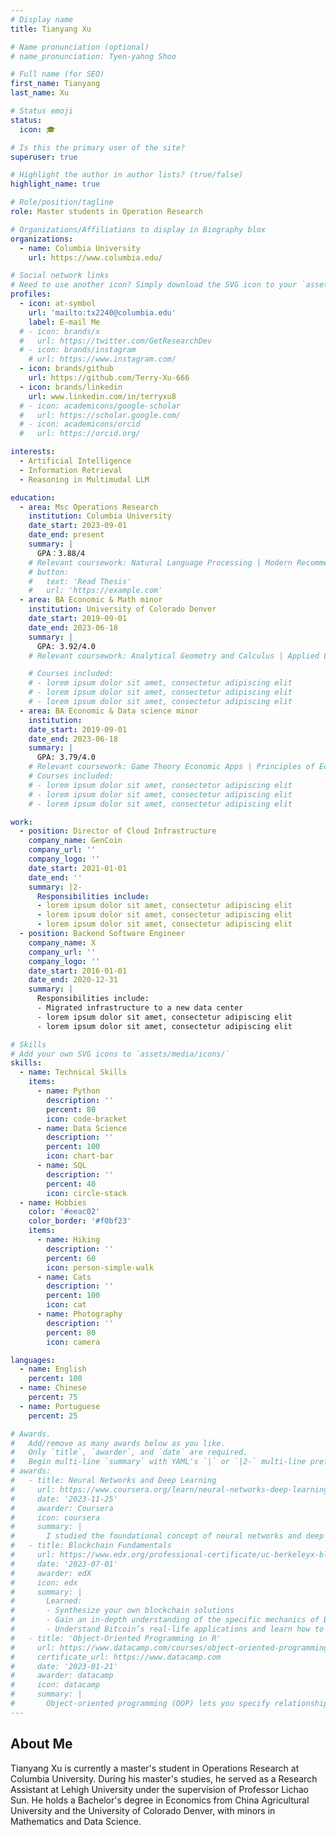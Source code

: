 ```yaml
---
# Display name
title: Tianyang Xu

# Name pronunciation (optional)
# name_pronunciation: Tyen-yahng Shoo

# Full name (for SEO)
first_name: Tianyang
last_name: Xu

# Status emoji
status:
  icon: 🎓

# Is this the primary user of the site?
superuser: true

# Highlight the author in author lists? (true/false)
highlight_name: true

# Role/position/tagline
role: Master students in Operation Research

# Organizations/Affiliations to display in Biography blox
organizations:
  - name: Columbia University
    url: https://www.columbia.edu/

# Social network links
# Need to use another icon? Simply download the SVG icon to your `assets/media/icons/` folder.
profiles:
  - icon: at-symbol
    url: 'mailto:tx2240@columbia.edu'
    label: E-mail Me
  # - icon: brands/x
  #   url: https://twitter.com/GetResearchDev
  # - icon: brands/instagram
    # url: https://www.instagram.com/
  - icon: brands/github
    url: https://github.com/Terry-Xu-666
  - icon: brands/linkedin
    url: www.linkedin.com/in/terryxu8
  # - icon: academicons/google-scholar
  #   url: https://scholar.google.com/
  # - icon: academicons/orcid
  #   url: https://orcid.org/

interests:
  - Artificial Intelligence
  - Information Retrieval
  - Reasoning in Multimudal LLM

education:
  - area: Msc Operations Research
    institution: Columbia University
    date_start: 2023-09-01
    date_end: present
    summary: |
      GPA：3.88/4
    # Relevant coursework: Natural Language Processing | Modern Recommendation system | Optimization Methods and Models | AI, Games, Market| Machine Learning for FE and OR | Stochastic models | AI Applications in Finance| Research Training
    # button:
    #   text: 'Read Thesis'
    #   url: 'https://example.com'
  - area: BA Economic & Math minor 
    institution: University of Colorado Denver
    date_start: 2019-09-01
    date_end: 2023-06-18
    summary: |
      GPA: 3.92/4.0
    # Relevant coursework: Analytical Geometry and Calculus | Applied Linear Algebra | Statistical Theory | Probability Statistics with Computer Applications

    # Courses included:
    # - lorem ipsum dolor sit amet, consectetur adipiscing elit
    # - lorem ipsum dolor sit amet, consectetur adipiscing elit
    # - lorem ipsum dolor sit amet, consectetur adipiscing elit
  - area: BA Economic & Data science minor
    institution: 
    date_start: 2019-09-01
    date_end: 2023-06-18
    summary: |
      GPA: 3.79/4.0
    # Relevant coursework: Game Theory Economic Apps | Principles of Economics: Microeconomics | Principles of Economics: Macroeconomics | Big Data Analysis and Visualization | Artificial Intelligence | Big Data Mining
    # Courses included:
    # - lorem ipsum dolor sit amet, consectetur adipiscing elit
    # - lorem ipsum dolor sit amet, consectetur adipiscing elit
    # - lorem ipsum dolor sit amet, consectetur adipiscing elit

work:
  - position: Director of Cloud Infrastructure
    company_name: GenCoin
    company_url: ''
    company_logo: ''
    date_start: 2021-01-01
    date_end: ''
    summary: |2-
      Responsibilities include:
      - lorem ipsum dolor sit amet, consectetur adipiscing elit
      - lorem ipsum dolor sit amet, consectetur adipiscing elit
      - lorem ipsum dolor sit amet, consectetur adipiscing elit
  - position: Backend Software Engineer
    company_name: X
    company_url: ''
    company_logo: ''
    date_start: 2016-01-01
    date_end: 2020-12-31
    summary: |
      Responsibilities include:
      - Migrated infrastructure to a new data center
      - lorem ipsum dolor sit amet, consectetur adipiscing elit
      - lorem ipsum dolor sit amet, consectetur adipiscing elit

# Skills
# Add your own SVG icons to `assets/media/icons/`
skills:
  - name: Technical Skills
    items:
      - name: Python
        description: ''
        percent: 80
        icon: code-bracket
      - name: Data Science
        description: ''
        percent: 100
        icon: chart-bar
      - name: SQL
        description: ''
        percent: 40
        icon: circle-stack
  - name: Hobbies
    color: '#eeac02'
    color_border: '#f0bf23'
    items:
      - name: Hiking
        description: ''
        percent: 60
        icon: person-simple-walk
      - name: Cats
        description: ''
        percent: 100
        icon: cat
      - name: Photography
        description: ''
        percent: 80
        icon: camera

languages:
  - name: English
    percent: 100
  - name: Chinese
    percent: 75
  - name: Portuguese
    percent: 25

# Awards.
#   Add/remove as many awards below as you like.
#   Only `title`, `awarder`, and `date` are required.
#   Begin multi-line `summary` with YAML's `|` or `|2-` multi-line prefix and indent 2 spaces below.
# awards:
#   - title: Neural Networks and Deep Learning
#     url: https://www.coursera.org/learn/neural-networks-deep-learning
#     date: '2023-11-25'
#     awarder: Coursera
#     icon: coursera
#     summary: |
#       I studied the foundational concept of neural networks and deep learning. By the end, I was familiar with the significant technological trends driving the rise of deep learning; build, train, and apply fully connected deep neural networks; implement efficient (vectorized) neural networks; identify key parameters in a neural network’s architecture; and apply deep learning to your own applications.
#   - title: Blockchain Fundamentals
#     url: https://www.edx.org/professional-certificate/uc-berkeleyx-blockchain-fundamentals
#     date: '2023-07-01'
#     awarder: edX
#     icon: edx
#     summary: |
#       Learned:
#       - Synthesize your own blockchain solutions
#       - Gain an in-depth understanding of the specific mechanics of Bitcoin
#       - Understand Bitcoin’s real-life applications and learn how to attack and destroy Bitcoin, Ethereum, smart contracts and Dapps, and alternatives to Bitcoin’s Proof-of-Work consensus algorithm
#   - title: 'Object-Oriented Programming in R'
#     url: https://www.datacamp.com/courses/object-oriented-programming-with-s3-and-r6-in-r
#     certificate_url: https://www.datacamp.com
#     date: '2023-01-21'
#     awarder: datacamp
#     icon: datacamp
#     summary: |
#       Object-oriented programming (OOP) lets you specify relationships between functions and the objects that they can act on, helping you manage complexity in your code. This is an intermediate level course, providing an introduction to OOP, using the S3 and R6 systems. S3 is a great day-to-day R programming tool that simplifies some of the functions that you write. R6 is especially useful for industry-specific analyses, working with web APIs, and building GUIs.
---
```


## About Me

Tianyang Xu is currently a master's student in Operations Research at Columbia University. During his master's studies, he served as a Research Assistant at Lehigh University under the supervision of Professor Lichao Sun. He holds a Bachelor's degree in Economics from China Agricultural University and the University of Colorado Denver, with minors in Mathematics and Data Science.

